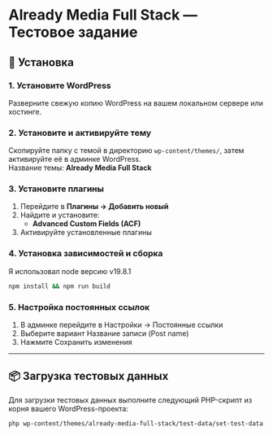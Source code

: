# Already Media Full Stack — Тестовое задание

## 🚀 Установка

### 1. Установите WordPress
Разверните свежую копию WordPress на вашем локальном сервере или хостинге.

### 2. Установите и активируйте тему
Скопируйте папку с темой в директорию `wp-content/themes/`, затем активируйте её в админке WordPress.  
Название темы: **Already Media Full Stack**

### 3. Установите плагины
1. Перейдите в **Плагины → Добавить новый**
2. Найдите и установите:
    - **Advanced Custom Fields (ACF)**
3. Активируйте установленные плагины

### 4. Установка зависимостей и сборка
Я использовал node версию v19.8.1
```bash
npm install && npm run build
```

### 5. Настройка постоянных ссылок
1. В админке перейдите в Настройки → Постоянные ссылки
2. Выберите вариант Название записи (Post name)
3. Нажмите Сохранить изменения

---

## 📦 Загрузка тестовых данных

Для загрузки тестовых данных выполните следующий PHP-скрипт из корня вашего WordPress-проекта:

```bash
php wp-content/themes/already-media-full-stack/test-data/set-test-data.php
```